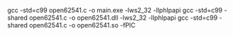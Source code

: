 gcc -std=c99 open62541.c -o main.exe -lws2_32 -lIphlpapi
gcc -std=c99 -shared open62541.c -o open62541.dll  -lws2_32 -lIphlpapi
gcc -std=c99 -shared open62541.c -o open62541.so -fPIC
